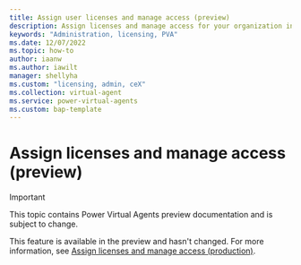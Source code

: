 ```yaml
---
title: Assign user licenses and manage access (preview)
description: Assign licenses and manage access for your organization in Power Virtual Agents preview.
keywords: "Administration, licensing, PVA"
ms.date: 12/07/2022
ms.topic: how-to
author: iaanw
ms.author: iawilt
manager: shellyha
ms.custom: "licensing, admin, ceX"
ms.collection: virtual-agent
ms.service: power-virtual-agents
ms.custom: bap-template
---
```


# Assign licenses and manage access (preview)

> [!IMPORTANT]
> This topic contains Power Virtual Agents preview documentation and is subject to change.

This feature is available in the preview and hasn't changed. For more information, see [Assign licenses and manage access (production)](../requirements-licensing.md).
